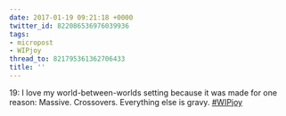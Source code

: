 ```yaml
---
date: 2017-01-19 09:21:18 +0000
twitter_id: 822086536976039936
tags:
- micropost
- WIPjoy
thread_to: 821795361362706433
title: ''
---
```


19: I love my world-between-worlds setting because it was made for one reason: Massive. Crossovers. Everything else is gravy. [#WIPjoy](https://twitter.com/hashtag/WIPjoy)
